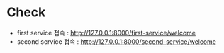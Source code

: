 # Check
- first service 접속 : http://127.0.0.1:8000/first-service/welcome
- second service 접속 : http://127.0.0.1:8000/second-service/welcome